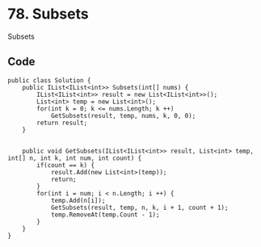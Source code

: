 # 78. Subsets
Subsets


## Code
    public class Solution {
        public IList<IList<int>> Subsets(int[] nums) {
            IList<IList<int>> result = new List<IList<int>>();
            List<int> temp = new List<int>();
            for(int k = 0; k <= nums.Length; k ++)
                GetSubsets(result, temp, nums, k, 0, 0);
            return result;
        }
        
        
        public void GetSubsets(IList<IList<int>> result, List<int> temp, int[] n, int k, int num, int count) {
            if(count == k) {
                result.Add(new List<int>(temp));
                return;
            }
            for(int i = num; i < n.Length; i ++) {
                temp.Add(n[i]);
                GetSubsets(result, temp, n, k, i + 1, count + 1);
                temp.RemoveAt(temp.Count - 1);
            }
        }
    }